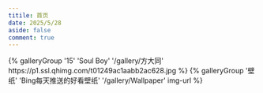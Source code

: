 ```yaml
---
titile: 首页
date: 2025/5/28
aside: false
comment: true
---
```



<div class="gallery-group-main">
{% galleryGroup '15' 'Soul Boy' '/gallery/方大同' https://p1.ssl.qhimg.com/t01249ac1aabb2ac628.jpg %}
{% galleryGroup '壁纸' 'Bing每天推送的好看壁纸' '/gallery/Wallpaper' img-url %}
</div>



<!-- <div class="gallery-group-main">
{% galleryGroup name description link img-url %}
{% galleryGroup name description link img-url %}
{% galleryGroup name description link img-url %}
</div>

name：图库名字
description：图库描述
link：连接到对应相册的地址
img-url：图库封面的地址

例如：
<div class="gallery-group-main">
{% galleryGroup '壁纸' '收藏的一些壁纸' '/gallery/wallpaper' https://img2023.cnblogs.com/blog/2233039/202403/2233039-20240301000822337-2125206689.jpg %}
</div> -->